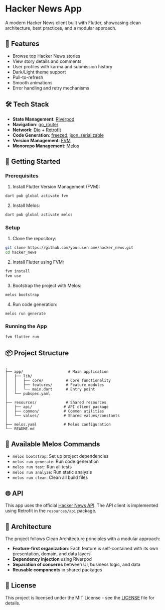 # Hacker News App

A modern Hacker News client built with Flutter, showcasing clean architecture, best practices, and a modular approach.

## 📱 Features

- Browse top Hacker News stories
- View story details and comments
- User profiles with karma and submission history
- Dark/Light theme support
- Pull-to-refresh
- Smooth animations
- Error handling and retry mechanisms

## 🛠 Tech Stack

- **State Management**: [Riverpod](https://riverpod.dev/)
- **Navigation**: [go_router](https://pub.dev/packages/go_router)
- **Network**: [Dio](https://pub.dev/packages/dio) + [Retrofit](https://pub.dev/packages/retrofit)
- **Code Generation**: [freezed](https://pub.dev/packages/freezed), [json_serializable](https://pub.dev/packages/json_serializable)
- **Version Management**: [FVM](https://fvm.app/)
- **Monorepo Management**: [Melos](https://melos.invertase.dev/)

## 🚀 Getting Started

### Prerequisites

1. Install Flutter Version Management (FVM):
```bash
dart pub global activate fvm
```

2. Install Melos:
```bash
dart pub global activate melos
```

### Setup

1. Clone the repository:
```bash
git clone https://github.com/yourusername/hacker_news.git
cd hacker_news
```

2. Install Flutter using FVM:
```bash
fvm install
fvm use
```

3. Bootstrap the project with Melos:
```bash
melos bootstrap
```

4. Run code generation:
```bash
melos run generate
```

### Running the App

```bash
fvm flutter run
```

## 📦 Project Structure

```
.
├── app/                    # Main application
│   ├── lib/
│   │   ├── core/          # Core functionality
│   │   ├── features/      # Feature modules
│   │   └── main.dart      # Entry point
│   └── pubspec.yaml
│
├── resources/             # Shared resources
│   ├── api/              # API client package
│   ├── common/           # Common utilities
│   └── values/           # Shared values/constants
│
├── melos.yaml            # Melos configuration
└── README.md
```

## 🔧 Available Melos Commands

- `melos bootstrap`: Set up project dependencies
- `melos run generate`: Run code generation
- `melos run test`: Run all tests
- `melos run analyze`: Run static analysis
- `melos run clean`: Clean all build files

## 🌐 API

This app uses the official [Hacker News API](https://github.com/HackerNews/API). The API client is implemented using Retrofit in the `resources/api` package.

## 🎨 Architecture

The project follows Clean Architecture principles with a modular approach:

- **Feature-first organization**: Each feature is self-contained with its own presentation, domain, and data layers
- **Dependency injection** using Riverpod
- **Separation of concerns** between UI, business logic, and data
- **Reusable components** in shared packages

## 📝 License

This project is licensed under the MIT License - see the [LICENSE](LICENSE) file for details.
